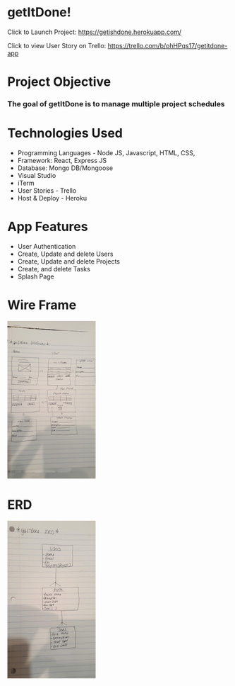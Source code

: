 
# getItDone!
Click to Launch Project:  <https://getishdone.herokuapp.com/>   

Click to view User Story on Trello: <https://trello.com/b/ohHPqs17/getitdone-app>


# Project Objective
### The goal of getItDone is to manage multiple project schedules

# Technologies Used
* Programming Languages - Node JS, Javascript, HTML, CSS,
* Framework: React, Express JS
* Database: Mongo DB/Mongoose
* Visual Studio
* iTerm
* User Stories - Trello
* Host & Deploy - Heroku


# App Features
* User Authentication
* Create, Update and delete Users
* Create, Update and delete Projects
* Create, and delete Tasks
* Splash Page




# Wire Frame
![Wireframe](public/images/Wireframe.jpg)


# ERD
![ERD](public/images/ERD.jpg)